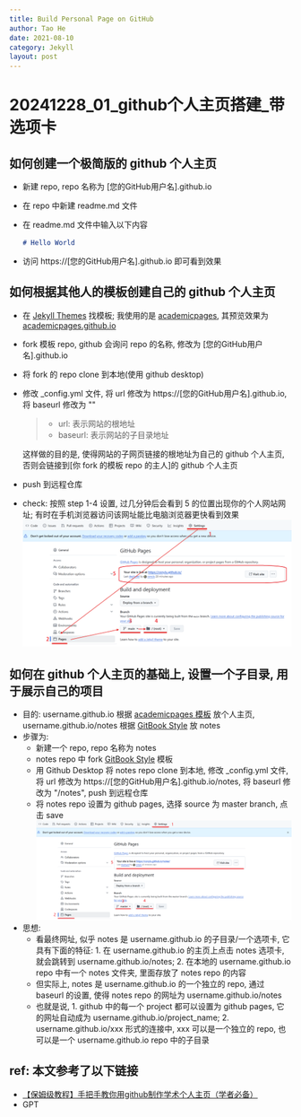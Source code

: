 ```yaml
---
title: Build Personal Page on GitHub
author: Tao He
date: 2021-08-10
category: Jekyll
layout: post
---
```



# 20241228_01_github个人主页搭建_带选项卡

## 如何创建一个极简版的 github 个人主页

- 新建 repo, repo 名称为 [您的GitHub用户名].github.io
- 在 repo 中新建 readme.md 文件
- 在 readme.md 文件中输入以下内容

  ```markdown
  # Hello World
  ```

- 访问 https://[您的GitHub用户名].github.io 即可看到效果

## 如何根据其他人的模板创建自己的 github 个人主页

- 在 [Jekyll Themes](https://www.bing.com/search?q=jekyll+theme&form=ANNTH1&refig=E2119464A82D4812AA25ADA3F678D8BC&pc=DCTS&pqlth=0&assgl=12&sgcn=jekyll+theme&qs=HS&smvpcn=0&swbcn=10&sc=10-0&sp=1&ghc=0&cvid=E2119464A82D4812AA25ADA3F678D8BC&clckatsg=1&hsmssg=0) 找模板; 我使用的是 [academicpages](https://github.com/academicpages/academicpages.github.io), 其预览效果为 [academicpages.github.io](https://academicpages.github.io/)
- fork 模板 repo, github 会询问 repo 的名称, 修改为 [您的GitHub用户名].github.io
- 将 fork 的 repo clone 到本地(使用 github desktop)
- 修改 _config.yml 文件, 将 url 修改为 https://[您的GitHub用户名].github.io, 将 baseurl 修改为 ""
  
  > - url: 表示网站的根地址
  > - baseurl: 表示网站的子目录地址

  这样做的目的是, 使得网站的子网页链接的根地址为自己的 github 个人主页, 否则会链接到[你 fork 的模板 repo 的主人]的 github 个人主页
- push 到远程仓库
- check: 按照 step 1-4 设置, 过几分钟后会看到 5 的位置出现你的个人网站网址; 有时在手机浏览器访问该网址能比电脑浏览器更快看到效果
  ![alt text](assets/gitbook/images/post_images/build_personal_page_on_github\image1.png)


## 如何在 github 个人主页的基础上, 设置一个子目录, 用于展示自己的项目

- 目的: username.github.io 根据 [academicpages 模板](https://academicpages.github.io/) 放个人主页, username.github.io/notes 根据 [GitBook Style](https://sighingnow.github.io/jekyll-gitbook) 放 notes
- 步骤为:
  - 新建一个 repo, repo 名称为 notes
  - notes repo 中 fork [GitBook Style](https://sighingnow.github.io/jekyll-gitbook) 模板
  - 用 Github Desktop 将 notes repo clone 到本地, 修改 _config.yml 文件, 将 url 修改为 https://[您的GitHub用户名].github.io/notes, 将 baseurl 修改为 "/notes", push 到远程仓库
  - 将 notes repo 设置为 github pages, 选择 source 为 master branch, 点击 save
    ![alt text](assets/gitbook/images/post_images/build_personal_page_on_github\image2.png)
- 思想:
  - 看最终网址, 似乎 notes 是 username.github.io 的子目录/一个选项卡, 它具有下面的特征: 1. 在 username.github.io 的主页上点击 notes 选项卡, 就会跳转到 username.github.io/notes; 2. 在本地的 username.github.io repo 中有一个 notes 文件夹, 里面存放了 notes repo 的内容
  - 但实际上, notes 是 username.github.io 的一个独立的 repo, 通过 baseurl 的设置, 使得 notes repo 的网址为 username.github.io/notes
  - 也就是说, 1. github 中的每一个 project 都可以设置为 github pages, 它的网址自动成为 username.github.io/project_name; 2. username.github.io/xxx 形式的连接中, xxx 可以是一个独立的 repo, 也可以是一个 username.github.io repo 中的子目录

## ref: 本文参考了以下链接

- [【保姆级教程】手把手教你用github制作学术个人主页（学者必备）](https://blog.csdn.net/qd1813100174/article/details/128604858)
- GPT


[1]: https://github.com/allejo/jekyll-toc
